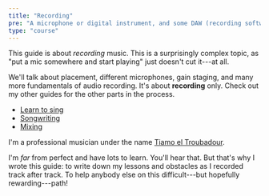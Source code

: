 ```yaml
---
title: "Recording"
pre: "A microphone or digital instrument, and some DAW (recording software)."
type: "course"
---
```


This guide is about _recording_ music. This is a surprisingly complex topic, as "put a mic somewhere and start playing" just doesn't cut it---at all.

We'll talk about placement, different microphones, gain staging, and many more fundamentals of audio recording. It's about **recording** only. Check out my other guides for the other parts in the process.

* [Learn to sing](../../audio/singing-and-speaking/)
* [Songwriting](../../audio/songwriting/)
* [Mixing](../../audio/music-mixing/)

I'm a professional musician under the name [Tiamo el Troubadour](https://eltroubadour.com). 

I'm _far_ from perfect and have lots to learn. You'll hear that. But that's why I wrote this guide: to write down my lessons and obstacles as I recorded track after track. To help anybody else on this difficult---but hopefully rewarding---path!
